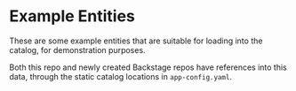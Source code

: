 # Example Entities

These are some example entities that are suitable for loading into the catalog,
for demonstration purposes.

Both this repo and newly created Backstage repos have references into this
data, through the static catalog locations in `app-config.yaml`.
